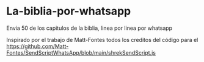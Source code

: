 # La-biblia-por-whatsapp
Envia 50 de los capitulos de la biblia, linea por linea por whatsapp 

Inspirado por el trabajo de Matt-Fontes todos los creditos del código para el 
https://github.com/Matt-Fontes/SendScriptWhatsApp/blob/main/shrekSendScript.js
